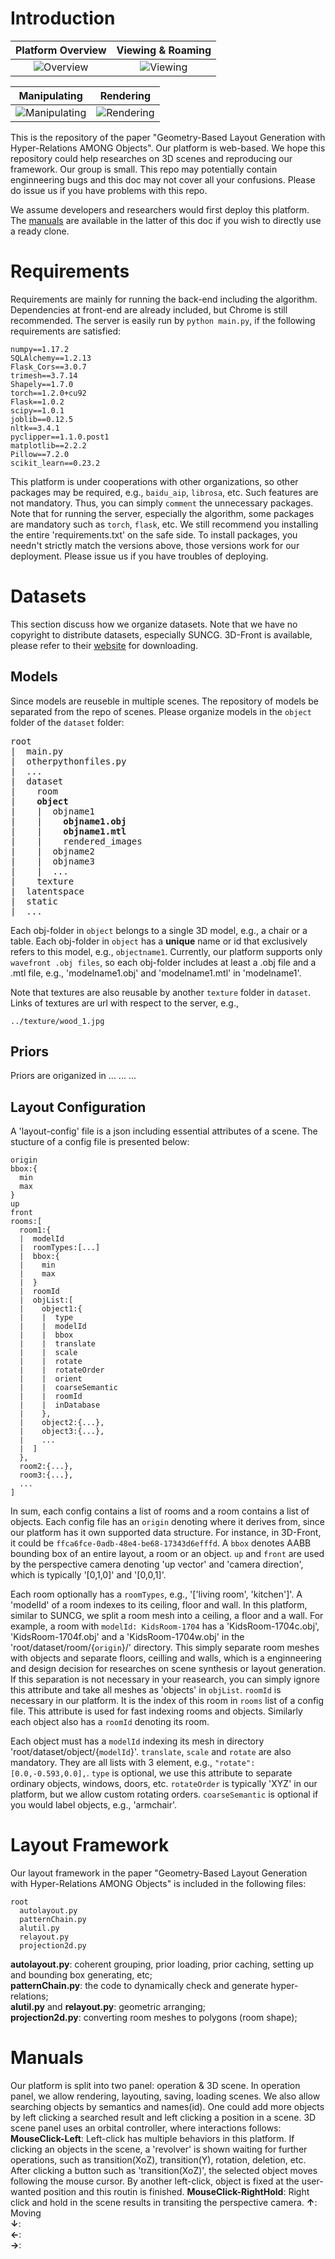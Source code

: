 # Introduction
Platform Overview             |  Viewing & Roaming
:-------------------------:|:-------------------------:
![Overview](http://cg.cs.tsinghua.edu.cn/course/vis/Shao-Kui/3dscenesys/1.png "Platform Overview")  |  ![Viewing](http://cg.cs.tsinghua.edu.cn/course/vis/Shao-Kui/3dscenesys/2.png "Viewing & Roaming")

Manipulating             |  Rendering
:-------------------------:|:-------------------------:
![Manipulating](http://cg.cs.tsinghua.edu.cn/course/vis/Shao-Kui/3dscenesys/4.png "Manipulating")  |  ![Rendering](http://cg.cs.tsinghua.edu.cn/course/vis/Shao-Kui/3dscenesys/5.png "Rendering")

This is the repository of the paper "Geometry-Based Layout Generation with Hyper-Relations AMONG Objects". Our platform is web-based. We hope this repository could help researches on 3D scenes and reproducing our framework. Our group is small. This repo may potentially contain enginneering bugs and this doc may not cover all your confusions. Please do issue us if you have problems with this repo. 

We assume developers and researchers would first deploy this platform. The [manuals](#Manuals) are available in the latter of this doc if you wish to directly use a ready clone. 

# Requirements
Requirements are mainly for running the back-end including the algorithm. Dependencies at front-end are already included, but Chrome is still recommended. The server is easily run by ```python main.py```, if the following requirements are satisfied:  
```
numpy==1.17.2
SQLAlchemy==1.2.13
Flask_Cors==3.0.7
trimesh==3.7.14
Shapely==1.7.0
torch==1.2.0+cu92
Flask==1.0.2
scipy==1.0.1
joblib==0.12.5
nltk==3.4.1
pyclipper==1.1.0.post1
matplotlib==2.2.2
Pillow==7.2.0
scikit_learn==0.23.2
```  
This platform is under cooperations with other organizations, so other packages may be required, e.g., ```baidu_aip```, ```librosa```, etc. Such features are not mandatory. Thus, you can simply `comment` the unnecessary packages. Note that for running the server, especially the algorithm, some packages are mandatory such as ```torch```, ```flask```, etc. We still recommend you installing the entire 'requirements.txt' on the safe side. To install packages, you needn't strictly match the versions above, those versions work for our deployment. Please issue us if you have troubles of deploying. 

# Datasets
This section discuss how we organize datasets. Note that we have no copyright to distribute datasets, especially SUNCG. 3D-Front is available, please refer to their [website][3dfront] for downloading.  
## Models
Since models are reuseble in multiple scenes. The repository of models be separated from the repo of scenes. Please organize models in the ```object``` folder of the ```dataset``` folder:  
<pre>
root
|  main.py
|  otherpythonfiles.py
|  ...
|  dataset
|    room
|    <b>object</b>
|    |  objname1
|    |    <b>objname1.obj</b>
|    |    <b>objname1.mtl</b>
|    |    rendered_images
|    |  objname2
|    |  objname3
|    |  ...
|    texture
|  latentspace
|  static
|  ...
</pre>
Each obj-folder in ```object``` belongs to a single 3D model, e.g., a chair or a table. Each obj-folder in ```object``` has a **unique** name or id that exclusively refers to this model, e.g., `objectname1`. Currently, our platform supports only `wavefront .obj files`, so each obj-folder includes at least a .obj file and a .mtl file, e.g., 'modelname1.obj' and 'modelname1.mtl' in 'modelname1'.  

Note that textures are also reusable by another ```texture``` folder in ```dataset```. Links of textures are url with respect to the server, e.g.,  
```
../texture/wood_1.jpg
```

## Priors
Priors are origanized in ... ... ...
## Layout Configuration
A 'layout-config' file is a json including essential attributes of a scene. The stucture of a config file is presented below: 
```
origin
bbox:{
  min
  max
}
up
front
rooms:[
  room1:{
  |  modelId
  |  roomTypes:[...]
  |  bbox:{
  |    min
  |    max
  |  }
  |  roomId
  |  objList:[
  |    object1:{
  |    |  type
  |    |  modelId
  |    |  bbox
  |    |  translate
  |    |  scale
  |    |  rotate
  |    |  rotateOrder
  |    |  orient
  |    |  coarseSemantic
  |    |  roomId
  |    |  inDatabase
  |    },
  |    object2:{...},
  |    object3:{...},
  |    ...
  |  ]
  },
  room2:{...},
  room3:{...},
  ...
]
```
In sum, each config contains a list of rooms and a room contains a list of objects. Each config file has an ```origin``` denoting where it derives from, since our platform has it own supported data structure. For instance, in 3D-Front, it could be ```ffca6fce-0adb-48e4-be68-17343d6efffd```. A ```bbox``` denotes AABB bounding box of an entire layout, a room or an object. ```up``` and ```front``` are used by the perspective camera denoting 'up vector' and 'camera direction', which is typically '[0,1,0]' and '[0,0,1]'.  

Each room optionally has a ```roomTypes```, e.g., '['living room', 'kitchen']'. A 'modelId' of a room indexes to its ceiling, floor and wall. In this platform, similar to SUNCG, we split a room mesh into a ceiling, a floor and a wall. For example, a room with ```modelId: KidsRoom-1704``` has a 'KidsRoom-1704c.obj', 'KidsRoom-1704f.obj' and a 'KidsRoom-1704w.obj' in the 'root/dataset/room/{```origin```}/' directory. This simply separate room meshes with objects and separate floors, ceilling and walls, which is a enginneering and design decision for researches on scene synthesis or layout generation. If this separation is not necessary in your reasearch, you can simply ignore this attribute and take all meshes as 'objects' in ```objList```. ```roomId``` is necessary in our platform. It is the index of this room in ```rooms``` list of a config file. This attribute is used for fast indexing rooms and objects. Similarly each object also has a ```roomId``` denoting its room. 

Each object must has a ```modelId``` indexing its mesh in directory 'root/dataset/object/{```modelId```}'. ```translate```, ```scale``` and ```rotate``` are also mandatory. They are all lists with 3 element, e.g., ```"rotate": [0.0,-0.593,0.0],```. ```type``` is optional, we use this attribute to separate ordinary objects, windows, doors, etc. ```rotateOrder``` is typically 'XYZ' in our platform, but we allow custom rotating orders. ```coarseSemantic``` is optional if you would label objects, e.g., 'armchair'. 
# Layout Framework
Our layout framework in the paper "Geometry-Based Layout Generation with Hyper-Relations AMONG Objects" is included in the following files: 
```
root
  autolayout.py
  patternChain.py
  alutil.py
  relayout.py
  projection2d.py
```
**autolayout.py**: coherent grouping, prior loading, prior caching, setting up and bounding box generating, etc;  
**patternChain.py**: the code to dynamically check and generate hyper-relations;  
**alutil.py** and **relayout.py**: geometric arranging;  
**projection2d.py**: converting room meshes to polygons (room shape);  
# Manuals  
Our platform is split into two panel: operation & 3D scene. In operation panel, we allow rendering, layouting, saving, loading scenes. We also allow searching objects by semantics and names(id). One could add more objects by left clicking a searched result and left clicking a position in a scene. 3D scene panel uses an orbital controller, where interactions follows:  
**MouseClick-Left**: Left-click has multiple behaviors in this platform. If clicking an objects in the scene, a 'revolver' is shown waiting for further operations, such as transition(XoZ), transition(Y), rotation, deletion, etc. After clicking a button such as 'transition(XoZ)', the selected object moves following the mouse cursor. By another left-click, object is fixed at the user-wanted position and this routin is finished. 
**MouseClick-RightHold**: Right click and hold in the scene results in transiting the perspective camera. 
**↑**: Moving  
**↓**:  
**←**:  
**→**:  

[3dfront]:https://pages.tmall.com/wow/cab/tianchi/promotion/alibaba-3d-scene-dataset

